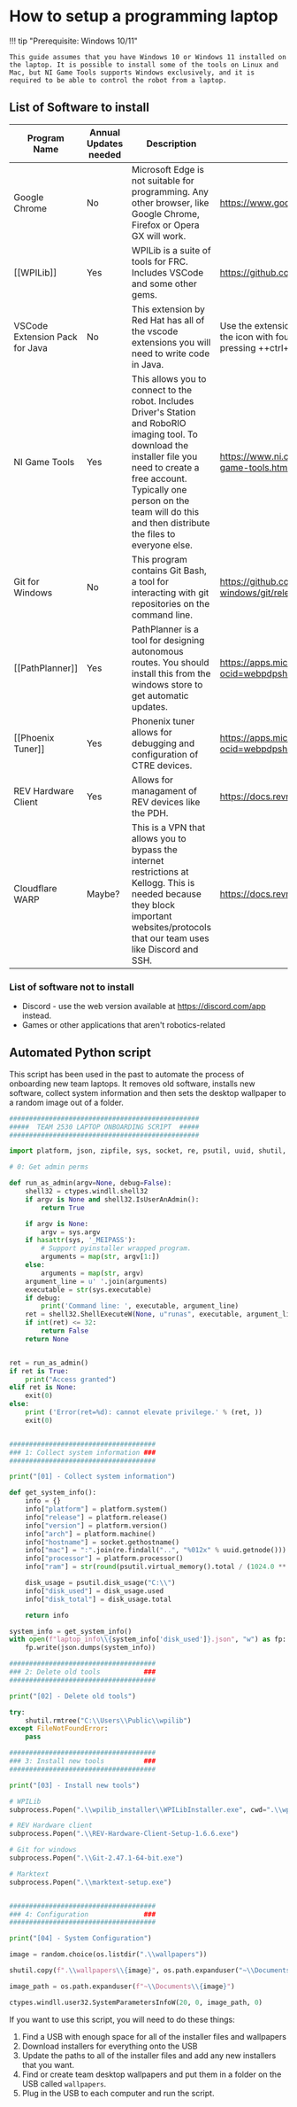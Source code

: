 # How to setup a programming laptop

!!! tip "Prerequisite: Windows 10/11"

    This guide assumes that you have Windows 10 or Windows 11 installed on the laptop. It is possible to install some of the tools on Linux and Mac, but NI Game Tools supports Windows exclusively, and it is required to be able to control the robot from a laptop.

## List of Software to install

| Program Name | Annual Updates needed | Description                                                              | Download Link |
| ------------ | --------------------- | ------------------------------------------------------------------------ | ------------- |
| Google Chrome | No | Microsoft Edge is not suitable for programming. Any other browser, like Google Chrome, Firefox or Opera GX will work. | <https://www.google.com/chrome/> |
| [[WPILib]]       | Yes                   | WPILib is a suite of tools for FRC. Includes VSCode and some other gems. | <https://github.com/wpilibsuite/allwpilib/releases> |
| VSCode Extension Pack for Java | No | This extension by Red Hat has all of the vscode extensions you will need to write code in Java. | Use the extensions tab in VSCode. You can find it by clicking on the icon with four boxes on the left side of the screen or by pressing ++ctrl+shift+x++. |
| NI Game Tools | Yes | This allows you to connect to the robot. Includes Driver's Station and RoboRIO imaging tool. To download the installer file you need to create a free account. Typically one person on the team will do this and then distribute the files to everyone else. | <https://www.ni.com/en/support/downloads/drivers/download.frc-game-tools.html> |
| Git for Windows | No | This program contains Git Bash, a tool for interacting with git repositories on the command line. | <https://github.com/git-for-windows/git/releases/tag/v2.49.0.windows.1> |
| [[PathPlanner]] | Yes | PathPlanner is a tool for designing autonomous routes. You should install this from the windows store to get automatic updates. | <https://apps.microsoft.com/detail/9nqbkb5dw909?ocid=webpdpshare> |
| [[Phoenix Tuner]] | Yes | Phonenix tuner allows for debugging and configuration of CTRE devices. | <https://apps.microsoft.com/detail/9nvv4pwdw27z?ocid=webpdpshare> |
| REV Hardware Client | Yes | Allows for managament of REV devices like the PDH. | <https://docs.revrobotics.com/rev-hardware-client> |
| Cloudflare WARP | Maybe? | This is a VPN that allows you to bypass the internet restrictions at Kellogg. This is needed because they block important websites/protocols that our team uses like Discord and SSH. | <https://docs.revrobotics.com/rev-hardware-client> |

### List of software not to install

- Discord - use the web version available at <https://discord.com/app> instead.
- Games or other applications that aren't robotics-related

## Automated Python script

This script has been used in the past to automate the process of onboarding new team laptops. It removes old software, installs new software, collect system information and then sets the desktop wallpaper to a random image out of a folder.

```py title="laptop-setup.py"
################################################
#####  TEAM 2530 LAPTOP ONBOARDING SCRIPT  #####
################################################

import platform, json, zipfile, sys, socket, re, psutil, uuid, shutil, subprocess, os, random, ctypes

# 0: Get admin perms

def run_as_admin(argv=None, debug=False):
    shell32 = ctypes.windll.shell32
    if argv is None and shell32.IsUserAnAdmin():
        return True

    if argv is None:
        argv = sys.argv
    if hasattr(sys, '_MEIPASS'):
        # Support pyinstaller wrapped program.
        arguments = map(str, argv[1:])
    else:
        arguments = map(str, argv)
    argument_line = u' '.join(arguments)
    executable = str(sys.executable)
    if debug:
        print('Command line: ', executable, argument_line)
    ret = shell32.ShellExecuteW(None, u"runas", executable, argument_line, None, 1)
    if int(ret) <= 32:
        return False
    return None


ret = run_as_admin()
if ret is True:
    print("Access granted")
elif ret is None:
    exit(0)
else:
    print ('Error(ret=%d): cannot elevate privilege.' % (ret, ))
    exit(0)


#####################################
### 1: Collect system information ###
#####################################

print("[01] - Collect system information")

def get_system_info():
    info = {}
    info["platform"] = platform.system()
    info["release"] = platform.release()
    info["version"] = platform.version()
    info["arch"] = platform.machine()
    info["hostname"] = socket.gethostname()
    info["mac"] = ":".join(re.findall("..", "%012x" % uuid.getnode()))
    info["processor"] = platform.processor()
    info["ram"] = str(round(psutil.virtual_memory().total / (1024.0 ** 3))) + "GB"

    disk_usage = psutil.disk_usage("C:\\")
    info["disk_used"] = disk_usage.used
    info["disk_total"] = disk_usage.total

    return info

system_info = get_system_info()
with open(f"laptop_info\\{system_info['disk_used']}.json", "w") as fp:
    fp.write(json.dumps(system_info))

#####################################
### 2: Delete old tools           ###
#####################################

print("[02] - Delete old tools")

try:
    shutil.rmtree("C:\\Users\\Public\\wpilib")
except FileNotFoundError:
    pass

#####################################
### 3: Install new tools          ###
#####################################

print("[03] - Install new tools")

# WPILib
subprocess.Popen(".\\wpilib_installer\\WPILibInstaller.exe", cwd=".\\wpilib_installer")

# REV Hardware client
subprocess.Popen(".\\REV-Hardware-Client-Setup-1.6.6.exe")

# Git for windows
subprocess.Popen(".\\Git-2.47.1-64-bit.exe")

# Marktext
subprocess.Popen(".\\marktext-setup.exe")


#####################################
### 4: Configuration              ###
#####################################

print("[04] - System Configuration")

image = random.choice(os.listdir(".\\wallpapers"))

shutil.copy(f".\\wallpapers\\{image}", os.path.expanduser("~\\Documents\\"))

image_path = os.path.expanduser(f"~\\Documents\\{image}")

ctypes.windll.user32.SystemParametersInfoW(20, 0, image_path, 0)
```

If you want to use this script, you will need to do these things:

1. Find a USB with enough space for all of the installer files and wallpapers
2. Download installers for everything onto the USB
3. Update the paths to all of the installer files and add any new installers that you want.
4. Find or create team desktop wallpapers and put them in a folder on the USB called `wallpapers`.
5. Plug in the USB to each computer and run the script.
